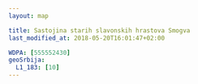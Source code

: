 ```yaml
---
layout: map

title: Sastojina starih slavonskih hrastova Smogva
last_modified_at: 2018-05-20T16:01:47+02:00

WDPA: [555552430]
geoSrbija:
  L1_183: [10]
---
```

